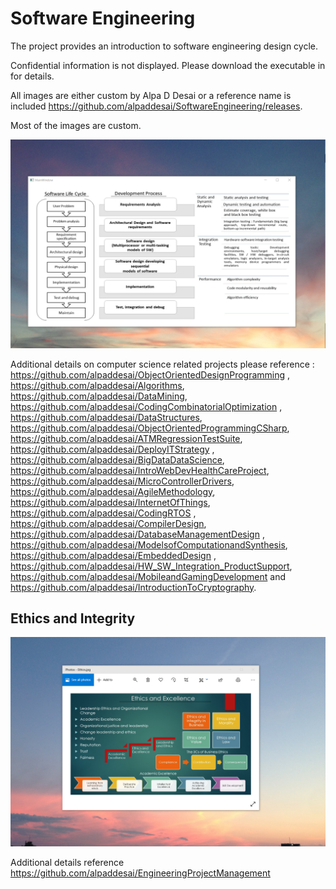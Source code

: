 # Software Engineering

The project provides an introduction to software engineering design cycle. 

Confidential information is not displayed. Please download the executable in for details. 

All images are either custom by Alpa D Desai or a reference name is included https://github.com/alpaddesai/SoftwareEngineering/releases.

Most of the images are custom.

![image](SoftwareDevelopmentCycle.png)


Additional details on computer science related projects please reference : https://github.com/alpaddesai/ObjectOrientedDesignProgramming , https://github.com/alpaddesai/Algorithms, https://github.com/alpaddesai/DataMining, https://github.com/alpaddesai/CodingCombinatorialOptimization , https://github.com/alpaddesai/DataStructures, https://github.com/alpaddesai/ObjectOrientedProgrammingCSharp, https://github.com/alpaddesai/ATMRegressionTestSuite, https://github.com/alpaddesai/DeployITStrategy , https://github.com/alpaddesai/BigDataDataScience, https://github.com/alpaddesai/IntroWebDevHealthCareProject,  https://github.com/alpaddesai/MicroControllerDrivers, https://github.com/alpaddesai/AgileMethodology, https://github.com/alpaddesai/InternetOfThings,  https://github.com/alpaddesai/CodingRTOS , https://github.com/alpaddesai/CompilerDesign, https://github.com/alpaddesai/DatabaseManagementDesign , https://github.com/alpaddesai/ModelsofComputationandSynthesis, https://github.com/alpaddesai/EmbeddedDesign , https://github.com/alpaddesai/HW_SW_Integration_ProductSupport, https://github.com/alpaddesai/MobileandGamingDevelopment and https://github.com/alpaddesai/IntroductionToCryptography.

## Ethics and Integrity
![image](EthicsandExcellence.png)

Additional details reference https://github.com/alpaddesai/EngineeringProjectManagement
